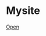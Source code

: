 # Mysite
[Open]([Untitled-2.html](https://www.youtube.com/watch?v=bc_nrzlVc9o&list=PLUmkCfbtjGPyoVOCN7s3rRYrq06Cw3DiU&index=2))
